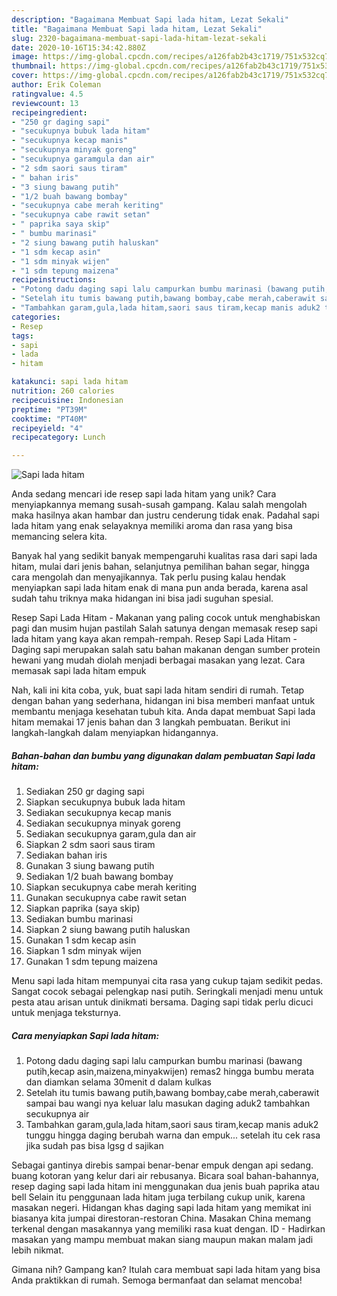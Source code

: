 ```yaml
---
description: "Bagaimana Membuat Sapi lada hitam, Lezat Sekali"
title: "Bagaimana Membuat Sapi lada hitam, Lezat Sekali"
slug: 2320-bagaimana-membuat-sapi-lada-hitam-lezat-sekali
date: 2020-10-16T15:34:42.880Z
image: https://img-global.cpcdn.com/recipes/a126fab2b43c1719/751x532cq70/sapi-lada-hitam-foto-resep-utama.jpg
thumbnail: https://img-global.cpcdn.com/recipes/a126fab2b43c1719/751x532cq70/sapi-lada-hitam-foto-resep-utama.jpg
cover: https://img-global.cpcdn.com/recipes/a126fab2b43c1719/751x532cq70/sapi-lada-hitam-foto-resep-utama.jpg
author: Erik Coleman
ratingvalue: 4.5
reviewcount: 13
recipeingredient:
- "250 gr daging sapi"
- "secukupnya bubuk lada hitam"
- "secukupnya kecap manis"
- "secukupnya minyak goreng"
- "secukupnya garamgula dan air"
- "2 sdm saori saus tiram"
- " bahan iris"
- "3 siung bawang putih"
- "1/2 buah bawang bombay"
- "secukupnya cabe merah keriting"
- "secukupnya cabe rawit setan"
- " paprika saya skip"
- " bumbu marinasi"
- "2 siung bawang putih haluskan"
- "1 sdm kecap asin"
- "1 sdm minyak wijen"
- "1 sdm tepung maizena"
recipeinstructions:
- "Potong dadu daging sapi lalu campurkan bumbu marinasi (bawang putih,kecap asin,maizena,minyakwijen) remas2 hingga bumbu merata dan diamkan selama 30menit d dalam kulkas"
- "Setelah itu tumis bawang putih,bawang bombay,cabe merah,caberawit sampai bau wangi nya keluar lalu masukan daging aduk2 tambahkan secukupnya air"
- "Tambahkan garam,gula,lada hitam,saori saus tiram,kecap manis aduk2 tunggu hingga daging berubah warna dan empuk... setelah itu cek rasa jika sudah pas bisa lgsg d sajikan"
categories:
- Resep
tags:
- sapi
- lada
- hitam

katakunci: sapi lada hitam 
nutrition: 260 calories
recipecuisine: Indonesian
preptime: "PT39M"
cooktime: "PT40M"
recipeyield: "4"
recipecategory: Lunch

---
```



![Sapi lada hitam](https://img-global.cpcdn.com/recipes/a126fab2b43c1719/751x532cq70/sapi-lada-hitam-foto-resep-utama.jpg)

Anda sedang mencari ide resep sapi lada hitam yang unik? Cara menyiapkannya memang susah-susah gampang. Kalau salah mengolah maka hasilnya akan hambar dan justru cenderung tidak enak. Padahal sapi lada hitam yang enak selayaknya memiliki aroma dan rasa yang bisa memancing selera kita.

Banyak hal yang sedikit banyak mempengaruhi kualitas rasa dari sapi lada hitam, mulai dari jenis bahan, selanjutnya pemilihan bahan segar, hingga cara mengolah dan menyajikannya. Tak perlu pusing kalau hendak menyiapkan sapi lada hitam enak di mana pun anda berada, karena asal sudah tahu triknya maka hidangan ini bisa jadi suguhan spesial.

Resep Sapi Lada Hitam - Makanan yang paling cocok untuk menghabiskan pagi dan musim hujan pastilah Salah satunya dengan memasak resep sapi lada hitam yang kaya akan rempah-rempah. Resep Sapi Lada Hitam - Daging sapi merupakan salah satu bahan makanan dengan sumber protein hewani yang mudah diolah menjadi berbagai masakan yang lezat. Cara memasak sapi lada hitam empuk


Nah, kali ini kita coba, yuk, buat sapi lada hitam sendiri di rumah. Tetap dengan bahan yang sederhana, hidangan ini bisa memberi manfaat untuk membantu menjaga kesehatan tubuh kita. Anda dapat membuat Sapi lada hitam memakai 17 jenis bahan dan 3 langkah pembuatan. Berikut ini langkah-langkah dalam menyiapkan hidangannya.

<!--inarticleads1-->

##### Bahan-bahan dan bumbu yang digunakan dalam pembuatan Sapi lada hitam:

1. Sediakan 250 gr daging sapi
1. Siapkan secukupnya bubuk lada hitam
1. Sediakan secukupnya kecap manis
1. Sediakan secukupnya minyak goreng
1. Sediakan secukupnya garam,gula dan air
1. Siapkan 2 sdm saori saus tiram
1. Sediakan  bahan iris
1. Gunakan 3 siung bawang putih
1. Sediakan 1/2 buah bawang bombay
1. Siapkan secukupnya cabe merah keriting
1. Gunakan secukupnya cabe rawit setan
1. Siapkan  paprika (saya skip)
1. Sediakan  bumbu marinasi
1. Siapkan 2 siung bawang putih haluskan
1. Gunakan 1 sdm kecap asin
1. Siapkan 1 sdm minyak wijen
1. Gunakan 1 sdm tepung maizena


Menu sapi lada hitam mempunyai cita rasa yang cukup tajam sedikit pedas. Sangat cocok sebagai pelengkap nasi putih. Seringkali menjadi menu untuk pesta atau arisan untuk dinikmati bersama. Daging sapi tidak perlu dicuci untuk menjaga teksturnya. 

<!--inarticleads2-->

##### Cara menyiapkan Sapi lada hitam:

1. Potong dadu daging sapi lalu campurkan bumbu marinasi (bawang putih,kecap asin,maizena,minyakwijen) remas2 hingga bumbu merata dan diamkan selama 30menit d dalam kulkas
1. Setelah itu tumis bawang putih,bawang bombay,cabe merah,caberawit sampai bau wangi nya keluar lalu masukan daging aduk2 tambahkan secukupnya air
1. Tambahkan garam,gula,lada hitam,saori saus tiram,kecap manis aduk2 tunggu hingga daging berubah warna dan empuk... setelah itu cek rasa jika sudah pas bisa lgsg d sajikan


Sebagai gantinya direbis sampai benar-benar empuk dengan api sedang. buang kotoran yang kelur dari air rebusanya. Bicara soal bahan-bahannya, resep daging sapi lada hitam ini menggunakan dua jenis buah paprika atau bell Selain itu penggunaan lada hitam juga terbilang cukup unik, karena masakan negeri. Hidangan khas daging sapi lada hitam yang memikat ini biasanya kita jumpai direstoran-restoran China. Masakan China memang terkenal dengan masakannya yang memiliki rasa kuat dengan. ID - Hadirkan masakan yang mampu membuat makan siang maupun makan malam jadi lebih nikmat. 

Gimana nih? Gampang kan? Itulah cara membuat sapi lada hitam yang bisa Anda praktikkan di rumah. Semoga bermanfaat dan selamat mencoba!
